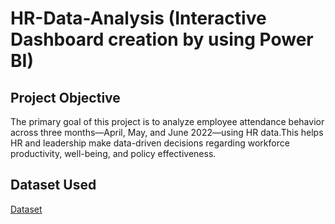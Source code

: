 # HR-Data-Analysis (Interactive Dashboard creation by using Power BI)
## Project Objective
The primary goal of this project is to analyze employee attendance behavior across three months—April, May, and June 2022—using HR data.This helps HR and leadership make data-driven decisions regarding workforce productivity, well-being, and policy effectiveness.

## Dataset Used 
<a href="https://github.com/KomalBGithub/Data-Analysis-Dashboard/blob/main/Attendance%20Sheet%202022-2023_Masked.xlsx">Dataset</a>
